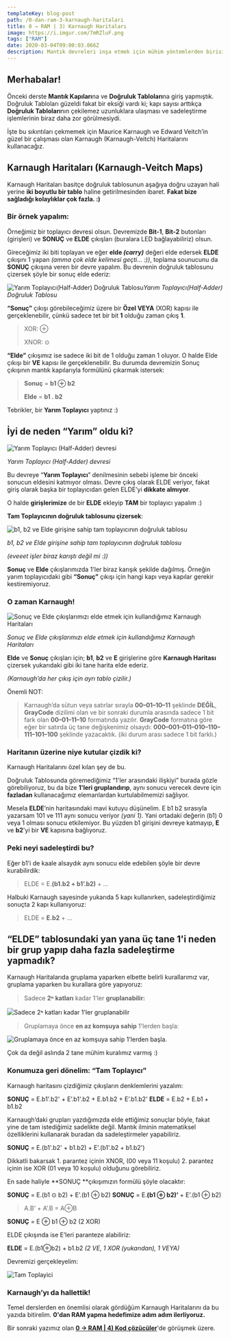 ```yaml
---
templateKey: blog-post
path: /0-dan-ram-3-karnaugh-haritalari
title: 0 → RAM | 3) Karnaugh Haritaları
image: https://i.imgur.com/7mRZluF.png
tags: ["RAM"]
date: 2020-03-04T09:00:03.066Z
description: Mantık devreleri inşa etmek için mühim yöntemlerden birisi "Karnaugh Haritaları"
---
```

## Merhabalar!

Önceki derste **Mantık Kapıları**na ve **Doğruluk Tabloları**na giriş yapmıştık. Doğruluk Tabloları güzeldi fakat bir eksiği vardı ki; kapı sayısı arttıkça **Doğruluk Tabloları**nın çekilemez uzunluklara ulaşması ve sadeleştirme işlemlerinin biraz daha zor görülmesiydi.

İşte bu sıkıntıları çekmemek için Maurice Karnaugh ve Edward Veitch’in güzel bir çalışması olan Karnaugh (Karnaugh-Veitch) Haritalarını kullanacağız.

## Karnaugh Haritaları (Karnaugh-Veitch Maps)

Karnaugh Haritaları basitçe doğruluk tablosunun aşağıya doğru uzayan hali yerine **iki boyutlu bir tablo** haline getirilmesinden ibaret. **Fakat bize sağladığı kolaylıklar çok fazla. :)**

### Bir örnek yapalım:

Örneğimiz bir toplayıcı devresi olsun. Devremizde **Bit-1**, **Bit-2** butonları (girişleri) ve **SONUÇ** ve **ELDE** çıkışları (buralara LED bağlayabiliriz) olsun.

Gireceğimiz iki biti toplayan ve eğer **elde *(carry)*** değeri elde edersek **ELDE** çıkışını 1 yapan *(amma çok elde kelimesi geçti… :))*, toplama sounucunu da **SONUÇ** çıkışına veren bir devre yapalım. Bu devrenin doğruluk tablosunu çizersek şöyle bir sonuç elde ederiz:

![Yarım Toplayıcı(Half-Adder) Doğruluk Tablosu](https://i.imgur.com/YJp4R9l.png)*Yarım Toplayıcı(Half-Adder) Doğruluk Tablosu*

**“Sonuç”** çıkışı görebileceğimiz üzere bir **Özel VEYA** (XOR) kapısı ile gerçeklenebilir, çünkü sadece tet bir bit **1** olduğu zaman çıkış **1**.

>XOR: ⊕
>
>XNOR: ⊙

**“Elde”** çıkışımız ise sadece iki bit de 1 olduğu zaman 1 oluyor. O halde Elde çıkışı bir **VE** kapısı ile gerçeklenebilir. Bu durumda devremizin Sonuç çıkışının mantık kapılarıyla formülünü çıkarmak istersek:
> **Sonuç** = **b1 ⊕ b2**
>
> **Elde** = **b1 . b2**

Tebrikler, bir **Yarım Toplayıcı** yaptınız :)

## İyi de neden “Yarım” oldu ki?

![Yarım Toplayıcı (Half-Adder) devresi](https://i.imgur.com/VzBPjgv.gif)

*Yarım Toplayıcı (Half-Adder) devresi*

Bu devreye “**Yarım Toplayıcı**” denilmesinin sebebi işleme bir önceki sonucun eldesini katmıyor olması. Devre çıkış olarak ELDE veriyor, fakat giriş olarak başka bir toplayıcıdan gelen ELDE’yi **dikkate almıyor**.

O halde **girişlerimize** de bir **ELDE** ekleyip **TAM** bir toplayıcı yapalım :)

**Tam Toplayıcının doğruluk tablosunu çizersek**:

![b1, b2 ve Elde girişine sahip tam toplayıcının doğruluk tablosu](https://i.imgur.com/ktVMrG6.png)

*b1, b2 ve Elde girişine sahip tam toplayıcının doğruluk tablosu*

*(eveeet işler biraz karıştı değil mi :))*

**Sonuç** ve **Elde** çıkışlarımızda 1'ler biraz karışık şekilde dağılmış. Örneğin yarım toplayıcıdaki gibi **“Sonuç”** çıkışı için hangi kapı veya kapılar gerekir kestiremiyoruz.

### O zaman Karnaugh!

![Sonuç ve Elde çıkışlarımızı elde etmek için kullandığımız Karnaugh Haritaları](https://i.imgur.com/8sYgtol.gif)

*Sonuç ve Elde çıkışlarımızı elde etmek için kullandığımız Karnaugh Haritaları*

**Elde** ve **Sonuç** çıkışları için; **b1**, **b2** ve **E** girişlerine göre **Karnaugh Haritası** çizersek yukarıdaki gibi iki tane harita elde ederiz.

*(Karnaugh’da her çıkış için ayrı tablo çizilir.)*

Önemli NOT:
> Karnaugh’da sütun veya satırlar sırayla **00–01–10–11** şeklinde **DEĞİL**, **GrayCode** dizilimi olan ve bir sonraki durumla arasında sadece 1 bit fark olan **00–01–11–10** formatında yazılır.
> **GrayCode** formatına göre eğer bir satırda üç tane değişkenimiz olsaydı: **000–001–011–010–110–111–101–100** şeklinde yazacaktık. (iki durum arası sadece 1 bit farklı.)

### Haritanın üzerine niye kutular çizdik ki?

Karnaugh Haritalarını özel kılan şey de bu.

Doğruluk Tablosunda göremediğimiz “1'ler arasındaki ilişkiyi” burada gözle görebiliyoruz, bu da bize **1'leri gruplandırıp**, aynı sonucu verecek devre için **fazladan** kullanacağımız elemanlardan kurtulabilmemizi sağlıyor.

Mesela **ELDE**’nin haritasındaki mavi kutuyu düşünelim. E b1 b2 sırasıyla yazarsam 101 ve 111 aynı sonucu veriyor *(yani 1)*. Yani ortadaki değerin (b1) 0 veya 1 olması sonucu etkilemiyor. Bu yüzden b1 girişini devreye katmayıp, **E** ve **b2**'yi bir **VE** kapısına bağlıyoruz.

### Peki neyi sadeleştirdi bu?

Eğer b1'i de kaale alsaydık aynı sonucu elde edebilen şöyle bir devre kurabilirdik:
> ELDE = E.**(b1.b2 + b1’.b2)** + …

Halbuki Karnaugh sayesinde yukarıda 5 kapı kullanırken, sadeleştirdiğimiz sonuçta 2 kapı kullanıyoruz:
> ELDE = **E.b2** + …

## “ELDE” tablosundaki yan yana üç tane 1'i neden bir grup yapıp daha fazla sadeleştirme yapmadık?

Karnaugh Haritalarıda gruplama yaparken elbette belirli kurallarımız var, gruplama yaparken bu kurallara göre yapıyoruz:
> Sadece **2ᶰ katları** kadar 1'ler **gruplanabilir:**

![Sadece **2ᶰ katları** kadar 1'ler **gruplanabilir**](https://i.imgur.com/xVg5x0M.gif)
> Gruplamaya önce **en az komşuya sahip** 1'lerden başla:

![*Gruplamaya önce **en az komşuya sahip** 1'lerden başla.*](https://i.imgur.com/ym5NLko.gif)

Çok da değil aslında 2 tane mühim kuralımız varmış :)

### Konumuza geri dönelim: “Tam Toplayıcı”

Karnaugh haritasını çizdiğimiz çıkışların denklemlerini yazalım:

**SONUÇ** = E.b1'.b2' + E’.b1'.b2 + E.b1.b2 + E’.b1.b2'
**ELDE** = E.b2 + E.b1 + b1.b2

Karnaugh’daki grupları yazdığımızda elde ettiğimiz sonuçlar böyle, fakat yine de tam istediğimiz sadelikte değil. Mantık ilminin matematiksel özelliklerini kullanarak buradan da sadeleştirmeler yapabiliriz.

**SONUÇ** = E.(b1'.b2' + b1.b2) + E’.(b1'.b2 + b1.b2')

Dikkatli bakarsak 1. parantez içinin XNOR, (00 veya 11 koşulu)
2. parantez içinin ise XOR (01 veya 10 koşulu) olduğunu görebiliriz.

En sade haliyle **SONUÇ **çıkışımızın formülü şöyle olacaktır:

**SONUÇ** = E.(b1 ⊙ b2) + E’.(b1 ⊕ b2)
**SONUÇ** = E.**(b1 ⊕ b2)’** + E’.(b1 ⊕ b2)
> A.B’ + A’.B = A⊕B

**SONUÇ** = E ⊕ b1 ⊕ b2
(2 XOR)

ELDE çıkışında ise E’leri paranteze alabiliriz:

**ELDE** = E.(b1⊕b2) + b1.b2
*(2 VE, 1 XOR (yukarıdan), 1 VEYA)*

Devremizi gerçekleyelim:

![Tam Toplayici](https://i.imgur.com/CfyHZOc.gif)

### Karnaugh’yı da hallettik!

Temel derslerden en önemlisi olarak gördüğüm Karnaugh Haritalarını da bu yazıda bitirelim. **0'dan RAM yapma hedefimize adım adım ilerliyoruz.**

Bir sonraki yazımız olan [**0 → RAM | 4) Kod çözücüler**](0-dan-ram-4-kod-cozuculer)'de görüşmek üzere.


